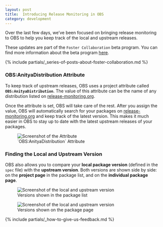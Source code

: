 ```yaml
---
layout: post
title:  Introducing Release Monitoring in OBS
category: development
---
```

Over the last few days, we’ve been focused on bringing release monitoring to OBS to help you keep track of the local and upstream releases.

These updates are part of the `Foster Collaboration` beta program. You can find more information about the beta program [here](/2018/10/04/the-beta-program/).

{% include partials/_series-of-posts-about-foster-collaboration.md %}

### OBS:AnityaDistribution Attribute

To keep track of upstream releases, OBS uses a project attribute called **`OBS:AnityaDistribution`**.
The value of this attribute can be the name of any distribution listed on [release-monitoring.org](https://release-monitoring.org/distros/).

Once the attribute is set, OBS will take care of the rest. After you assign the value, OBS will automatically search for your packages on [release-monitoring.org](https://release-monitoring.org/distros/) and keep track of the latest version. This makes it much easier in OBS to stay up to date with the latest upstream releases of your packages.

<figure>
  <img src="/images/posts/2025-09-23/anitya-distribution-attr.png" alt="Screenshot of the Attribute" />
  <figcaption>`OBS:AnityaDistribution` Attribute</figcaption>
</figure>

### Finding the Local and Upstream Version

OBS also allows you to compare your **local package version** (defined in the `spec` file) with the **upstream version**.
Both versions are shown side by side: on the **project page** in the package list, and on the **individual package page**.

<figure>
  <img src="/images/posts/2025-09-23/version1.png" alt="Screenshot of the local and upstream version" />
  <figcaption>Versions shown in the package list</figcaption>
</figure>

<figure>
  <img src="/images/posts/2025-09-23/version2.png" alt="Screenshot of the local and upstream version" />
  <figcaption>Versions shown on the package page</figcaption>
</figure>


{% include partials/_how-to-give-us-feedback.md %}

